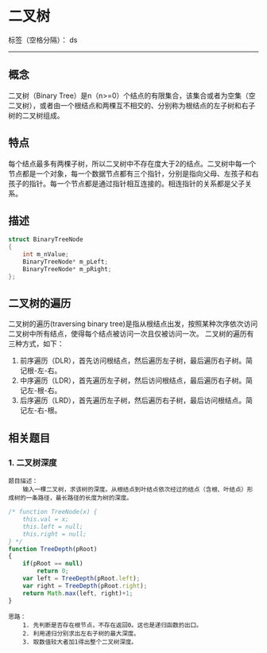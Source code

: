 ﻿# 二叉树

标签（空格分隔）： ds

---
## 概念
二叉树（Binary Tree）是n（n>=0）个结点的有限集合，该集合或者为空集（空二叉树），或者由一个根结点和两棵互不相交的、分别称为根结点的左子树和右子树的二叉树组成。
## 特点
每个结点最多有两棵子树，所以二叉树中不存在度大于2的结点。二叉树中每一个节点都是一个对象，每一个数据节点都有三个指针，分别是指向父母、左孩子和右孩子的指针。每一个节点都是通过指针相互连接的。相连指针的关系都是父子关系。
## 描述
```c
struct BinaryTreeNode
{
    int m_nValue;
    BinaryTreeNode* m_pLeft;
    BinaryTreeNode* m_pRight;
};
```
## 二叉树的遍历
二叉树的遍历(traversing binary tree)是指从根结点出发，按照某种次序依次访问二叉树中所有结点，使得每个结点被访问一次且仅被访问一次。
二叉树的遍历有三种方式，如下：

1. 前序遍历（DLR），首先访问根结点，然后遍历左子树，最后遍历右子树。简记根-左-右。
2. 中序遍历（LDR），首先遍历左子树，然后访问根结点，最后遍历右子树。简记左-根-右。
3. 后序遍历（LRD），首先遍历左子树，然后遍历右子树，最后访问根结点。简记左-右-根。 
















## 相关题目
### 1. 二叉树深度 
    题目描述：
        输入一棵二叉树，求该树的深度。从根结点到叶结点依次经过的结点（含根、叶结点）形成树的一条路径，最长路径的长度为树的深度。
```javascript
/* function TreeNode(x) {
    this.val = x;
    this.left = null;
    this.right = null;
} */
function TreeDepth(pRoot)
{
	if(pRoot == null)
        return 0;
    var left = TreeDepth(pRoot.left);
    var right = TreeDepth(pRoot.right);
    return Math.max(left, right)+1;
}
```
    思路：
        1. 先判断是否存在根节点，不存在返回0。这也是递归函数的出口。
        2. 利用递归分别求出左右子树的最大深度。
        3. 取数值较大者加1得出整个二叉树深度。


